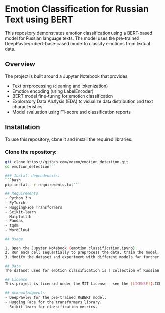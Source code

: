 # Emotion Classification for Russian Text using BERT

This repository demonstrates emotion classification using a BERT-based model for Russian language texts. The model uses the pre-trained DeepPavlov/rubert-base-cased model to classify emotions from textual data.

## Overview
The project is built around a Jupyter Notebook that provides:
- Text preprocessing (cleaning and tokenization)
- Emotion encoding (using LabelEncoder)
- BERT model fine-tuning for emotion classification
- Exploratory Data Analysis (EDA) to visualize data distribution and text characteristics
- Model evaluation using F1-score and classification reports

## Installation

To use this repository, clone it and install the required libraries.

### Clone the repository:
```bash
git clone https://github.com/vozmo/emotion_detection.git
cd emotion_detection```

### Install dependencies:
```bash
pip install -r requirements.txt```

## Requirements
- Python 3.x
- PyTorch
- HuggingFace Transformers
- Scikit-learn
- Matplotlib
- Pandas
- tqdm
- WordCloud

## Usage

1. Open the Jupyter Notebook (emotion_classification.ipynb).
2. Run each cell sequentially to preprocess the data, train the model, and evaluate the results.
3. Modify the dataset and experiment with different models for further research.

## Data
The dataset used for emotion classification is a collection of Russian phrases with corresponding emotion labels. The dataset can be replaced with your own if needed.

## License
This project is licensed under the MIT License - see the [LICENSE](LICENSE) file for details.

## Acknowledgments
- DeepPavlov for the pre-trained RuBERT model.
- Hugging Face for the transformers library.
- Scikit-learn for classification metrics.
